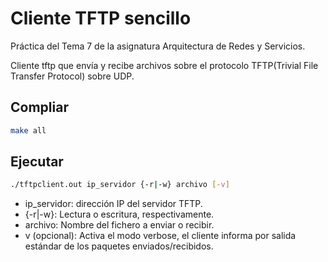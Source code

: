 # Cliente TFTP sencillo

Práctica del Tema 7 de la asignatura Arquitectura de Redes y Servicios.

Cliente tftp que envía y recibe archivos sobre el protocolo TFTP(Trivial File Transfer Protocol) sobre UDP.

## Compliar


```bash
make all
```

## Ejecutar

```bash
./tftpclient.out ip_servidor {-r|-w} archivo [-v]
```
- ip_servidor: dirección IP del servidor TFTP.
- {-r|-w}: Lectura o escritura, respectivamente.
- archivo: Nombre del fichero a enviar o recibir.
- v (opcional): Activa el modo verbose, el cliente informa por salida estándar de los paquetes enviados/recibidos.